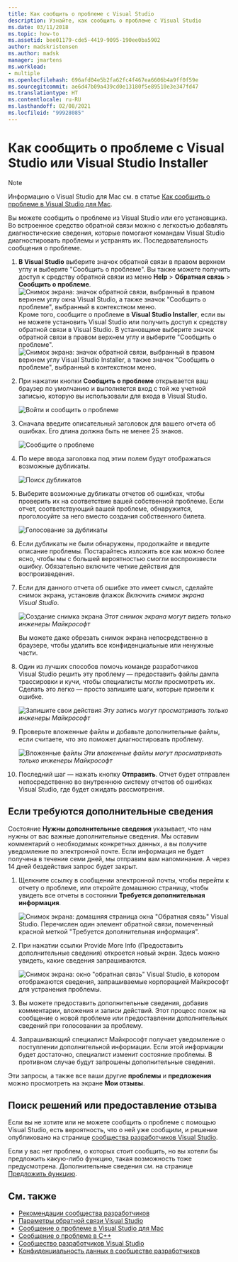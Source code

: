 ```yaml
---
title: Как сообщить о проблеме с Visual Studio
description: Узнайте, как сообщить о проблеме с Visual Studio
ms.date: 03/11/2018
ms.topic: how-to
ms.assetid: bee01179-cde5-4419-9095-190ee0ba5902
author: madskristensen
ms.author: madsk
manager: jmartens
ms.workload:
- multiple
ms.openlocfilehash: 696afd04e5b2fa62fc4f467ea6606b4a9ff0f59e
ms.sourcegitcommit: ae6d47b09a439cd0e13180f5e89510e3e347fd47
ms.translationtype: HT
ms.contentlocale: ru-RU
ms.lasthandoff: 02/08/2021
ms.locfileid: "99928085"
---
```

# <a name="how-to-report-a-problem-with-visual-studio-or-visual-studio-installer"></a>Как сообщить о проблеме с Visual Studio или Visual Studio Installer

> [!NOTE]
> Информацию о Visual Studio для Mac см. в статье [Как сообщить о проблеме в Visual Studio для Mac](/visualstudio/mac/report-a-problem).

Вы можете сообщить о проблеме из Visual Studio или его установщика. Во встроенное средство обратной связи можно с легкостью добавлять диагностические сведения, которые помогают командам Visual Studio диагностировать проблемы и устранять их. Последовательность сообщения о проблеме.

1. **В Visual Studio** выберите значок обратной связи в правом верхнем углу и выберите "Сообщить о проблеме". Вы также можете получить доступ к средству обратной связи из меню **Help** > **Обратная связь** > **Сообщить о проблеме**.
![Снимок экрана: значок обратной связи, выбранный в правом верхнем углу окна Visual Studio, а также значок "Сообщить о проблеме", выбранный в контекстном меню.](media/feedback-button.png)
Кроме того, сообщите о проблеме в **Visual Studio Installer**, если вы не можете установить Visual Studio или получить доступ к средству обратной связи в Visual Studio.  В установщике выберите значок обратной связи в правом верхнем углу и выберите "Сообщить о проблеме".
![Снимок экрана: значок обратной связи, выбранный в правом верхнем углу Visual Studio Installer, а также значок "Сообщить о проблеме", выбранный в контекстном меню.](media/installer.png)

1. При нажатии кнопки **Сообщить о проблеме** открывается ваш браузер по умолчанию и выполняется вход с той же учетной записью, которую вы использовали для входа в Visual Studio.

   ![Войти и сообщить о проблеме](../ide/media/feedback-browser-top.png)

1. Сначала введите описательный заголовок для вашего отчета об ошибках. Его длина должна быть не менее 25 знаков.

    ![Сообщите о проблеме](../ide/media/feedback-report.png)

1. По мере ввода заголовка под этим полем будут отображаться возможные дубликаты.

    ![Поиск дубликатов](../ide/media/feedback-search.png)

1. Выберите возможные дубликаты отчетов об ошибках, чтобы проверить их на соответствие вашей собственной проблеме. Если отчет, соответствующий вашей проблеме, обнаружится, проголосуйте за него вместо создания собственного билета.

    ![Голосование за дубликаты](../ide/media/feedback-duplicate.png)

2. Если дубликаты не были обнаружены, продолжайте и введите описание проблемы. Постарайтесь изложить все как можно более ясно, чтобы мы с большей вероятностью смогли воспроизвести ошибку. Обязательно включите четкие действия для воспроизведения.

3. Если для данного отчета об ошибке это имеет смысл, сделайте снимок экрана, установив флажок *Включить снимок экрана Visual Studio*.

    ![Создание снимка экрана](../ide/media/feedback-screenshot.png) *Этот снимок экрана могут видеть только инженеры Майкрософт*

    Вы можете даже обрезать снимок экрана непосредственно в браузере, чтобы удалить все конфиденциальные или ненужные части.

4. Один из лучших способов помочь команде разработчиков Visual Studio решить эту проблему — предоставить файлы дампа трассировки и кучи, чтобы специалисты могли просмотреть их. Сделать это легко — просто запишите шаги, которые привели к ошибке.

    ![Запишите свои действия](../ide/media/feedback-recording.png) *Эту запись могут просматривать только инженеры Майкрософт*

5. Проверьте вложенные файлы и добавьте дополнительные файлы, если считаете, что это поможет диагностировать проблему.

    ![Вложенные файлы](../ide/media/feedback-attachments.png) *Эти вложенные файлы могут просматривать только инженеры Майкрософт*

6. Последний шаг — нажать кнопку **Отправить**. Отчет будет отправлен непосредственно во внутреннюю систему отчетов об ошибках Visual Studio, где будет ожидать рассмотрения.

## <a name="when-further-information-is-needed"></a>Если требуются дополнительные сведения

Состояние **Нужны дополнительные сведения** указывает, что нам нужны от вас важные дополнительные сведения. Мы оставим комментарий о необходимых конкретных данных, а вы получите уведомление по электронной почте. Если информация не будет получена в течение семи дней, мы отправим вам напоминание. А через 14 дней бездействия запрос будет закрыт.

1. Щелкните ссылку в сообщении электронной почты, чтобы перейти к отчету о проблеме, или откройте домашнюю страницу, чтобы увидеть все отчеты в состоянии **Требуется дополнительная информация**.

    ![Снимок экрана: домашняя страница окна "Обратная связь" Visual Studio. Перечислен один элемент обратной связи, помеченный красной меткой "Требуется дополнительная информация".](../ide/media/feedback-my-feedback.png)

1. При нажатии ссылки Provide More Info (Предоставить дополнительные сведения) откроется новый экран. Здесь можно увидеть, какие сведения запрашиваются.

   ![Снимок экрана: окно "обратная связь" Visual Studio, в котором отображаются сведения, запрашиваемые корпорацией Майкрософт для устранения проблемы.](../ide/media/feedback-need-more-info.png)

1. Вы можете предоставить дополнительные сведения, добавив комментарии, вложения и записи действий. Этот процесс похож на сообщение о новой проблеме или предоставлении дополнительных сведений при голосовании за проблему.

1. Запрашивающий специалист Майкрософт получает уведомление о поступлении дополнительной информации. Если этой информации будет достаточно, специалист изменит состояние проблемы. В противном случае будут запрошены дополнительные сведения.

Эти запросы, а также все ваши другие **проблемы** и **предложения** можно просмотреть на экране **Мои отзывы**.

## <a name="search-for-solutions-or-provide-feedback"></a>Поиск решений или предоставление отзыва

Если вы не хотите или не можете сообщить о проблеме с помощью Visual Studio, есть вероятность, что о ней уже сообщили, и решение опубликовано на странице [сообщества разработчиков Visual Studio](https://developercommunity2.visualstudio.com/search?space=8).

Если у вас нет проблем, о которых стоит сообщить, но вы хотели бы предложить какую-либо функцию, такая возможность тоже предусмотрена. Дополнительные сведения см. на странице [Предложить функцию](https://aka.ms/feedback/suggest?space=8).

## <a name="see-also"></a>См. также

* [Рекомендации сообщества разработчиков](./developer-community-guidelines.md)
* [Параметры обратной связи Visual Studio](../ide/feedback-options.md)
* [Сообщение о проблеме в Visual Studio для Mac](/visualstudio/mac/report-a-problem)
* [Сообщение о проблеме в C++](/cpp/how-to-report-a-problem-with-the-visual-cpp-toolset)
* [Сообщество разработчиков Visual Studio](https://aka.ms/feedback/suggest?space=8)
* [Конфиденциальность данных в сообществе разработчиков](developer-community-privacy.md)
